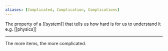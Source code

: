 ```yaml
---
aliases: [Complicated, Complication, Complications]
---
```


The property of a [[system]] that tells us how hard is for us to understand it e.g. [[physics]]

---

The more items, the more complicated.